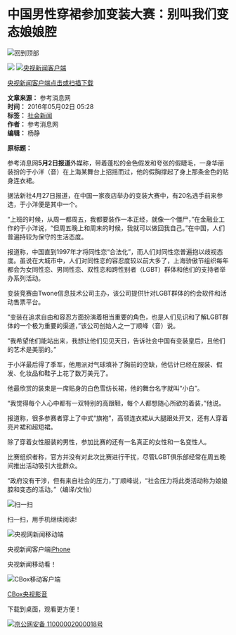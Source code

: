 # 中国男性穿裙参加变装大赛：别叫我们变态娘娘腔

![回到顶部](//p5.img.cctvpic.com/photoAlbum/templet/common/DEPA1399431580096718/gotop_140616.jpg)

![](//p5.img.cctvpic.com/photoAlbum/templet/common/DEPA1400048814847511/X01_140617.jpg) [![央视新闻客户端](//p1.img.cctvpic.com/photoAlbum/page/performance/img/2015/7/9/1436410142930_194.jpg)](http://app.cntv.cn/appkhdxz/ysxwydb/index.shtml)

[央视新闻客户端点击或扫描下载](http://app.cntv.cn/appkhdxz/ysxwydb/index.shtml)

**文章来源：** 参考消息网  
**时间：** 2016年05月02日 05:28  
**标签：** [社会新闻](http://news.cctv.com/society_old/)  
**作者：** 参考消息网  
**编辑：** 杨静  

**原标题：**

参考消息网**5月2日报道**外媒称，带着蓬松的金色假发和夸张的假睫毛，一身华丽装扮的于小洋（音）在上海某舞台上招摇而过，他的假胸撑起了身上那条金色的贴身连衣裙。

据法新社4月27日报道，在中国一家夜店举办的变装大赛中，有20名选手前来参选，于小洋便是其中一个。

“上班的时候，从周一都周五，我都要装作一本正经，就像一个僵尸，”在金融业工作的于小洋说，“但周五晚上和周末的时候，我就可以做回我自己。”在中国，人们普遍持较为保守的生活态度。

报道称，中国直到1997年才将同性恋“合法化”，而人们对同性恋普遍抱以歧视态度。虽说在大城市中，人们对同性恋的容忍度较以前大多了，上海骄傲节组织每年都会为女同性恋、男同性恋、双性恋和跨性别者（LGBT）群体和他们的支持者举办系列活动。

变装竞赛由Twone信息技术公司主办，该公司提供针对LGBT群体的约会软件和活动售票平台。

“变装在追求自由和容忍方面扮演着相当重要的角色，也是人们见识和了解LGBT群体的一个极为重要的渠道，”该公司创始人之一丁顺峰（音）说。

“我希望他们能站出来，我想让他们见见天日，告诉社会中国有变装皇后，且他们的艺术是美丽的。”

于小洋最后得了季军，他用派对气球填补了胸前的空缺，他估计已经在服装、假发、化妆品和鞋子上花了数万美元了。

他最欣赏的装束是一席贴身的白色雪纺长裙，他的舞台名字就叫“小白”。

“我觉得每个人心中都有一双特别的高跟鞋，每个人都想随心所欲的着装，”他说。

报道称，很多参赛者穿上了中式“旗袍”，高领连衣裙从大腿跟处开叉，还有人穿着亮片裙和超短裙。

除了穿着女性服装的男性，参加比赛的还有一名真正的女性和一名变性人。

比赛组织者称，官方并没有对此次比赛进行干扰，尽管LGBT俱乐部经常在周五晚间推出活动吸引大批群众。

“政府没有干涉，但有来自社会的压力，”丁顺峰说，“社会压力将此类活动称为娘娘腔和变态的活动。”（编译/文怡）

![扫一扫](//p1.img.cctvpic.com/photoAlbum/page/performance/img/2015/7/11/1436583847241_479.jpg)

扫一扫，用手机继续阅读!

![央视网新闻移动端](//p2.img.cctvpic.com/photoAlbum/page/performance/img/2014/5/6/1399367566002_693.png)

央视新闻客户端[iPhone](https://itunes.apple.com/cn/app/yang-shi-xin-wen/id467289231?mt=8)

央视新闻移动看！

![CBox移动客户端](//p1.img.cctvpic.com/photoAlbum/page/performance/img/2014/5/6/1399367634031_816.png)

[CBox央视影音](http://app.cctv.com/appkhdxz/ydb/index.shtml)

下载到桌面，观看更方便！

[![](//www.cctv.com/nettv/newCMS/endPage/end_files/ghs.png)京公网安备 11000002000018号](http://www.beian.gov.cn/portal/registerSystemInfo?recordcode=11000002000018)